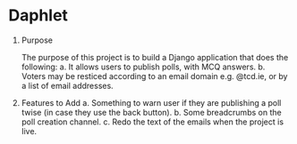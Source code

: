 Daphlet
=================

1. Purpose

	The purpose of this project is to build a Django application that does the following:
		a. It allows users to publish polls, with MCQ answers.
		b. Voters may be resticed according to an email domain e.g. @tcd.ie, or by a list of email addresses.

2. Features to Add
		a. Something to warn user if they are publishing a poll twise (in case they use the back button).
		b. Some breadcrumbs on the poll creation channel.
		c. Redo the text of the emails when the project is live. 

	
